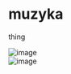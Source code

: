 # muzyka
thing

![image](https://github.com/rounk-ctrl/muzyka/assets/70931017/530ee27b-ee7d-4b9c-80aa-ab9b7d98e335)<br/>
![image](https://github.com/rounk-ctrl/muzyka/assets/70931017/94f5f6e5-f86f-4dde-8295-d7c0f65bf96d)
